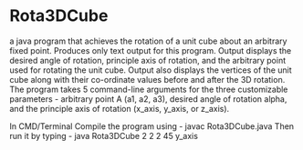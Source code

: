 # Rota3DCube

a java program that achieves the rotation of a unit cube about an arbitrary fixed point. 
Produces only text output for this program. 
Output displays the desired angle of rotation, principle axis of rotation, and the arbitrary point used for rotating the unit cube.
Output also displays the vertices of the unit cube along with their co-ordinate values before and after the 3D rotation.
The program takes 5 command-line arguments for the three customizable parameters - arbitrary point A (a1, a2, a3), desired angle of rotation alpha, and the principle axis of rotation (x_axis, y_axis, or z_axis). 

In CMD/Terminal
Compile the program using - javac Rota3DCube.java
Then run it by typing - java Rota3DCube 2 2 2 45 y_axis 
